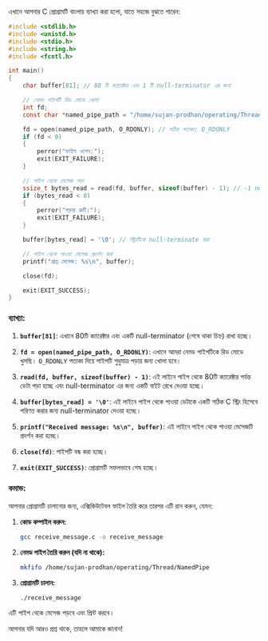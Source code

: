 এখানে আপনার C প্রোগ্রামটি বাংলায় ব্যাখ্যা করা হলো, যাতে সহজে বুঝতে পারেন:

```c
#include <stdlib.h>
#include <unistd.h>
#include <stdio.h>
#include <string.h>
#include <fcntl.h>

int main()
{
    char buffer[81]; // 80 টি ক্যারেক্টার এবং 1 টি null-terminator এর জন্য

    // নেমড পাইপটি রিড মোডে খোলা
    int fd;
    const char *named_pipe_path = "/home/sujan-prodhan/operating/Thread/NamedPipe";

    fd = open(named_pipe_path, O_RDONLY); // সঠিক পতাকা: O_RDONLY
    if (fd < 0)
    {
        perror("ফাইল ওপেন:");
        exit(EXIT_FAILURE);
    }

    // পাইপ থেকে মেসেজ পড়া
    ssize_t bytes_read = read(fd, buffer, sizeof(buffer) - 1); // -1 null terminator এর জন্য জায়গা রাখতে
    if (bytes_read < 0)
    {
        perror("পড়ার ত্রুটি:");
        exit(EXIT_FAILURE);
    }

    buffer[bytes_read] = '\0'; // স্ট্রিংটিকে null-terminate করা

    // পাইপ থেকে পাওয়া মেসেজ প্রদর্শন করা
    printf("প্রাপ্ত মেসেজ: %s\n", buffer);

    close(fd);

    exit(EXIT_SUCCESS);
}
```

### ব্যাখ্যা:

1. **`buffer[81]`**: এখানে 80টি ক্যারেক্টার এবং একটি null-terminator (শেষে থাকা চিহ্ন) রাখা হচ্ছে।

2. **`fd = open(named_pipe_path, O_RDONLY)`**: এখানে আমরা নেমড পাইপটিকে রিড মোডে খুলছি। `O_RDONLY` পতাকা দিয়ে পাইপটি শুধুমাত্র পড়ার জন্য খোলা হবে।

3. **`read(fd, buffer, sizeof(buffer) - 1)`**: এই লাইনে পাইপ থেকে 80টি ক্যারেক্টার পর্যন্ত ডেটা পড়া হচ্ছে এবং null-terminator এর জন্য একটি বাইট রেখে দেওয়া হচ্ছে।

4. **`buffer[bytes_read] = '\0'`**: এই লাইনে পাইপ থেকে পাওয়া ডেটাকে একটি সঠিক C স্ট্রিং হিসেবে পরিণত করার জন্য null-terminator দেওয়া হচ্ছে।

5. **`printf("Received message: %s\n", buffer)`**: এই লাইনে পাইপ থেকে পাওয়া মেসেজটি প্রদর্শন করা হচ্ছে।

6. **`close(fd)`**: পাইপটি বন্ধ করা হচ্ছে।

7. **`exit(EXIT_SUCCESS)`**: প্রোগ্রামটি সফলভাবে শেষ হচ্ছে।

### কমান্ড:

আপনার প্রোগ্রামটি চালানোর জন্য, এক্সিকিউটেবল ফাইল তৈরি করে তারপর এটি রান করুন, যেমন:

1. **কোড কম্পাইল করুন:**

   ```bash
   gcc receive_message.c -o receive_message
   ```

2. **নেমড পাইপ তৈরি করুন (যদি না থাকে):**

   ```bash
   mkfifo /home/sujan-prodhan/operating/Thread/NamedPipe
   ```

3. **প্রোগ্রামটি চালান:**

   ```bash
   ./receive_message
   ```

এটি পাইপ থেকে মেসেজ পড়বে এবং প্রিন্ট করবে। 

আপনার যদি আরও প্রশ্ন থাকে, তাহলে আমাকে জানান!
